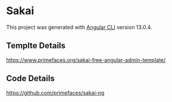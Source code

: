 # Sakai

This project was generated with [Angular CLI](https://github.com/angular/angular-cli) version 13.0.4.

## Templte Details

https://www.primefaces.org/sakai-free-angular-admin-template/

## Code Details

https://github.com/primefaces/sakai-ng

